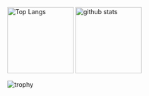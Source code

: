 <p align="left"> 
  <img alt="Top Langs" height="150px" src="https://github-readme-stats.vercel.app/api/top-langs/?username=emma1278-my&layout=compact&count_private=true&show_icons=true&theme=onedark" />
  <img alt="github stats" height="150px" src="https://github-readme-stats.vercel.app/api?username=emma1278-my&count_private=true&show_icons=true&show_icons=true&theme=onedark" />
</p>

![trophy](https://github-profile-trophy.vercel.app/?username=emma1278-my&theme=onedark&column=7
)







<!--
**emma1278-my/emma1278-my** is a ✨ _special_ ✨ repository because its `README.md` (this file) appears on your GitHub profile.

Here are some ideas to get you started:

- 🔭 I’m currently working on ...
- 🌱 I’m currently learning ...
- 👯 I’m looking to collaborate on ...
- 🤔 I’m looking for help with ...
- 💬 Ask me about ...
- 📫 How to reach me: ...
- 😄 Pronouns: ...
- ⚡ Fun fact: ...
-->
